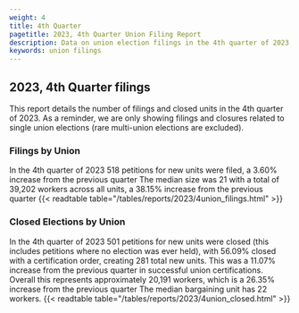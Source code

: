 ```yaml
---
weight: 4
title: 4th Quarter
pagetitle: 2023, 4th Quarter Union Filing Report
description: Data on union election filings in the 4th quarter of 2023
keywords: union filings
---
```


## 2023, 4th Quarter filings

This report details the number of filings and closed units in the 4th quarter of 2023. As a reminder, we are only showing filings and closures related to single union elections (rare multi-union elections are excluded).

### Filings by Union
In the 4th quarter of 2023 518 petitions for new units were filed, a 3.60% increase from the previous quarter The median size was 21 with a total of 39,202 workers across all units, a 38.15% increase from the previous quarter
{{< readtable table="/tables/reports/2023/4union_filings.html" >}}

### Closed Elections by Union
In the 4th quarter of 2023 501 petitions for new units were closed (this includes petitions where no election was ever held), with 56.09% closed with a certification order, creating 281 total new units. This was a 11.07% increase from the previous quarter in successful union certifications. Overall this represents approximately 20,191 workers, which is a 26.35% increase from the previous quarter The median bargaining unit has 22 workers.
{{< readtable table="/tables/reports/2023/4union_closed.html" >}}
